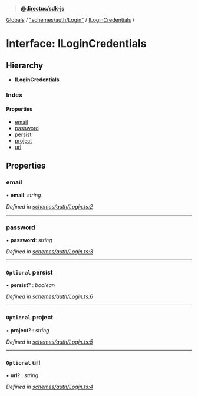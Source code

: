 > **[@directus/sdk-js](../README.md)**

[Globals](../README.md) / ["schemes/auth/Login"](../modules/_schemes_auth_login_.md) / [ILoginCredentials](_schemes_auth_login_.ilogincredentials.md) /

# Interface: ILoginCredentials

## Hierarchy

* **ILoginCredentials**

### Index

#### Properties

* [email](_schemes_auth_login_.ilogincredentials.md#email)
* [password](_schemes_auth_login_.ilogincredentials.md#password)
* [persist](_schemes_auth_login_.ilogincredentials.md#optional-persist)
* [project](_schemes_auth_login_.ilogincredentials.md#optional-project)
* [url](_schemes_auth_login_.ilogincredentials.md#optional-url)

## Properties

###  email

• **email**: *string*

*Defined in [schemes/auth/Login.ts:2](https://github.com/janbiasi/sdk-js/blob/6d04a0b/src/schemes/auth/Login.ts#L2)*

___

###  password

• **password**: *string*

*Defined in [schemes/auth/Login.ts:3](https://github.com/janbiasi/sdk-js/blob/6d04a0b/src/schemes/auth/Login.ts#L3)*

___

### `Optional` persist

• **persist**? : *boolean*

*Defined in [schemes/auth/Login.ts:6](https://github.com/janbiasi/sdk-js/blob/6d04a0b/src/schemes/auth/Login.ts#L6)*

___

### `Optional` project

• **project**? : *string*

*Defined in [schemes/auth/Login.ts:5](https://github.com/janbiasi/sdk-js/blob/6d04a0b/src/schemes/auth/Login.ts#L5)*

___

### `Optional` url

• **url**? : *string*

*Defined in [schemes/auth/Login.ts:4](https://github.com/janbiasi/sdk-js/blob/6d04a0b/src/schemes/auth/Login.ts#L4)*